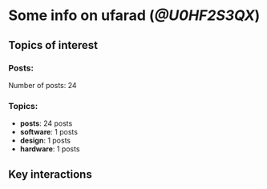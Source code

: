 # Some info on ufarad (_@U0HF2S3QX_)


## Topics of interest

### Posts: 

Number of posts: 24

### Topics:

* __posts__: 24 posts
* __software__: 1 posts
* __design__: 1 posts
* __hardware__: 1 posts

## Key interactions 

